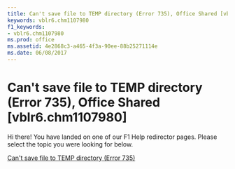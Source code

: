 ```yaml
---
title: Can't save file to TEMP directory (Error 735), Office Shared [vblr6.chm1107980]
keywords: vblr6.chm1107980
f1_keywords:
- vblr6.chm1107980
ms.prod: office
ms.assetid: 4e2868c3-a465-4f3a-90ee-88b25271114e
ms.date: 06/08/2017
---
```



# Can't save file to TEMP directory (Error 735), Office Shared [vblr6.chm1107980]

Hi there! You have landed on one of our F1 Help redirector pages. Please select the topic you were looking for below.

[Can't save file to TEMP directory (Error 735)](http://msdn.microsoft.com/library/587d741e-c2ad-e5c7-5390-dadc1bea4acb%28Office.15%29.aspx)

